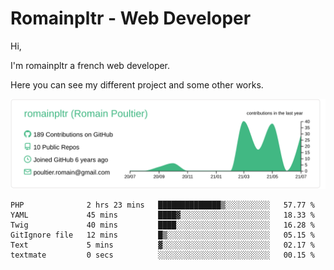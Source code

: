 # Romainpltr - Web Developer

Hi,

I'm romainpltr a french web developer.

Here you can see my different project and some other works.



[![](https://raw.githubusercontent.com/romainpltr/romainpltr/master/profile-summary-card-output/vue/0-profile-details.svg)](https://github.com/vn7n24fzkq/github-profile-summary-cards)

<!--START_SECTION:waka-->

```text
PHP              2 hrs 23 mins   ██████████████▒░░░░░░░░░░   57.77 %
YAML             45 mins         ████▓░░░░░░░░░░░░░░░░░░░░   18.33 %
Twig             40 mins         ████░░░░░░░░░░░░░░░░░░░░░   16.28 %
GitIgnore file   12 mins         █▒░░░░░░░░░░░░░░░░░░░░░░░   05.15 %
Text             5 mins          ▓░░░░░░░░░░░░░░░░░░░░░░░░   02.17 %
textmate         0 secs          ░░░░░░░░░░░░░░░░░░░░░░░░░   00.15 %
```

<!--END_SECTION:waka-->
